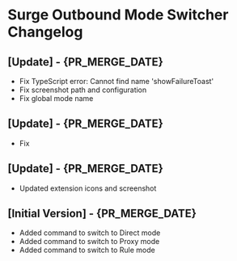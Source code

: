 # Surge Outbound Mode Switcher Changelog

## [Update] - {PR_MERGE_DATE}

- Fix TypeScript error: Cannot find name 'showFailureToast'
- Fix screenshot path and configuration
- Fix global mode name

## [Update] - {PR_MERGE_DATE}

- Fix

## [Update] - {PR_MERGE_DATE}

- Updated extension icons and screenshot

## [Initial Version] - {PR_MERGE_DATE}

- Added command to switch to Direct mode
- Added command to switch to Proxy mode
- Added command to switch to Rule mode
